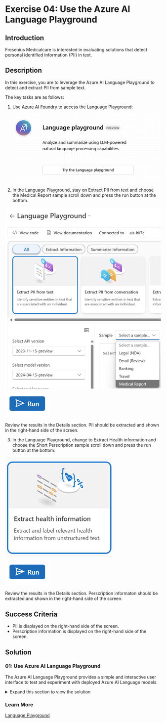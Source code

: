# Exercise 04: Use the Azure AI Language Playground

## Introduction

Fresenius Medicalcare is interested in evaluating solutions that detect personal identified information (PII) in text.

## Description

In this exercise, you are to leverage the Azure AI Language Playground to detect and extract PII from sample text.

The key tasks are as follows:

1. Use [Azure AI Foundry](https://ai.azure.com) to access the Language Playground:

    ![Language Playground.](images/language-playground.png)

2. In the Language Playground, stay on Extract PII from text and choose the Medical Report sample scroll down and press the run button at the bottom.

![medical report](images/medical-report.png)

![run](images/run.png)

Review the results in the Details section. PII should be extracted and shown in the right-hand side of the screen.

3. In the Language Playground, change to Extract Health information and choose the Short Perscription sample scroll down and press the run button at the bottom.

![medical report](images/health-information.png)

![run](images/run.png)

Review the results in the Details section. Perscription informaton should be extracted and shown in the right-hand side of the screen.

## Success Criteria

* PII is displayed on the right-hand side of the screen.
* Perscription information is displayed on the right-hand side of the screen.

## Solution

### 01: Use Azure AI Language Playground

The Azure AI Language Playground provides a simple and interactive user interface to test and experiment with deployed Azure AI Language models.

<details markdown="block">
<summary>Expand this section to view the solution</summary>

 Details:
    ![medical report solution](images/medical-report-solution.png)

 Details:
    ![health information solution](images/health-information-solution.png)

</details>

### Learn More

[Language Playground](https://learn.microsoft.com/en-us/azure/ai-services/language-service/language-studio)